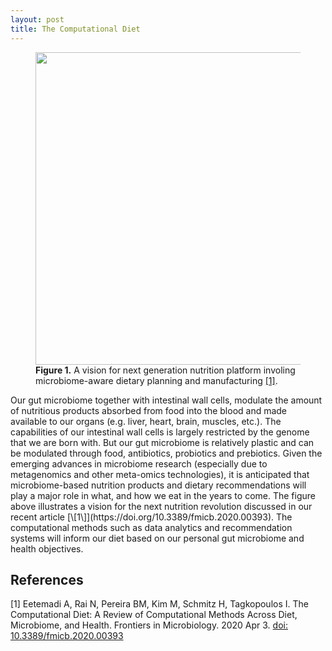 ```yaml
---
layout: post
title: The Computational Diet
---
```


<figure>
  <img src="{{site.url}}/images/posts/the_computational_diet/The_Computational_Diet.jpg" alt="" width="500" />
  <figcaption>
    <strong>Figure 1.</strong> A vision for next generation nutrition platform involing microbiome-aware dietary planning and manufacturing <a href="https://doi.org/10.3389/fmicb.2020.00393">[1]</a>.</figcaption>
</figure>
Our gut microbiome together with intestinal wall cells, modulate the amount of nutritious products absorbed from food into the blood and made available to our organs (e.g. liver, heart, brain, muscles, etc.). The capabilities of our intestinal wall cells is largely restricted by the genome that we are born with. But our gut microbiome is relatively plastic and can be modulated through food, antibiotics, probiotics and prebiotics. Given the emerging advances in microbiome research (especially due to metagenomics and other meta-omics technologies), it is anticipated that microbiome-based nutrition products and dietary recommendations will play a major role in what, and how we eat in the years to come. The figure above illustrates a vision for the next nutrition revolution discussed in our recent article [\[1\]](https://doi.org/10.3389/fmicb.2020.00393). The computational methods such as data analytics and recommendation systems will inform our diet based on our personal gut microbiome and health objectives. 

## References
[1] Eetemadi A, Rai N, Pereira BM, Kim M, Schmitz H, Tagkopoulos I. The Computational Diet: A Review of Computational Methods Across Diet, Microbiome, and Health. Frontiers in Microbiology. 2020 Apr 3. [doi: 10.3389/fmicb.2020.00393](https://doi.org/10.3389/fmicb.2020.00393)
